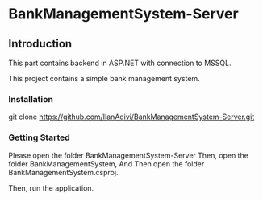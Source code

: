 # BankManagementSystem-Server

## Introduction

This part contains backend in ASP.NET with connection to MSSQL.

This project contains a simple bank management system.

### Installation

git clone https://github.com/IlanAdivi/BankManagementSystem-Server.git

### Getting Started

Please open the folder BankManagementSystem-Server
Then, open the folder BankManagementSystem,
And Then open the folder BankManagementSystem.csproj.

Then, run the application.
